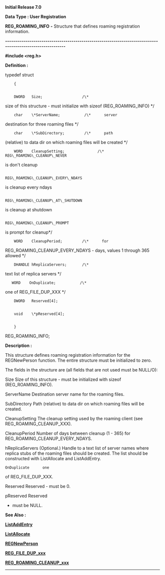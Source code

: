 




<!--
 /\* Font Definitions \*/
 @font-face
 {font-family:Courier;
 panose-1:2 7 4 9 2 2 5 2 4 4;}
@font-face
 {font-family:Helv;
 panose-1:2 11 6 4 2 2 2 3 2 4;}
@font-face
 {font-family:"Cambria Math";
 panose-1:2 4 5 3 5 4 6 3 2 4;}
 /\* Style Definitions \*/
 p.MsoNormal, li.MsoNormal, div.MsoNormal
 {margin-top:0cm;
 margin-right:0cm;
 margin-bottom:8.0pt;
 margin-left:0cm;
 line-height:107%;
 font-size:11.0pt;
 font-family:"Calibri",sans-serif;}
.MsoChpDefault
 {font-size:11.0pt;}
.MsoPapDefault
 {margin-bottom:8.0pt;
 line-height:107%;}
 /\* Page Definitions \*/
 @page WordSection1
 {size:612.0pt 792.0pt;
 margin:72.0pt 72.0pt 72.0pt 72.0pt;}
div.WordSection1
 {page:WordSection1;}
-->




**Initial Release 7.0**



**Data Type : User Registration**



**REG\_ROAMING\_INFO** **-** Structure
that defines roaming registration information.


**----------------------------------------------------------------------------------------------------------**



**#include
<reg.h>**



**Definition :**



typedef struct


        {


        DWORD   Size;                  /\*
size of this structure - must initialize with sizeof (REG\_ROAMING\_INFO) \*/


        char    \*ServerName;           /\*      server
destination for three roaming files \*/


        char    \*SubDirectory;         /\*      path
(relative) to data dir on which roaming files will be created \*/


        WORD    CleanupSetting;               /\*      REG\_ROAMING\_CLEANUP\_NEVER
is don't cleanup


                                                     REG\_ROAMING\_CLEANUP\_EVERY\_NDAYS
is cleanup every ndays


                                                     REG\_ROAMING\_CLEANUP\_AT\_SHUTDOWN
is cleanup at shutdown


                                                     REG\_ROAMING\_CLEANUP\_PROMPT
is prompt for cleanup\*/


        WORD    CleanupPeriod;         /\*      for
REG\_ROAMING\_CLEANUP\_EVERY\_NDAYS - days, values 1 through 365 allowed \*/


        DHANDLE hReplicaServers;       /\*
text list of replica servers \*/


       WORD    OnDuplicate;           /\*
one of REG\_FILE\_DUP\_XXX \*/


 


        DWORD   Reserved[4];


        void    \*pReserved[4];


        }
REG\_ROAMING\_INFO;


 


 


 


**Description :**




This
structure defines roaming registration information for the REGNewPerson
function.  The entire structure must be initialized to zero.


 


The fields
in the structure are (all fields that are not used must be NULL/O):


 


Size                        Size
of this structure - must be initialized with sizeof (REG\_ROAMING\_INFO).


ServerName           Destination
server name for the roaming files.


SubDirectory          Path
(relative) to data dir on which roaming files will be created.


CleanupSetting       The
cleanup setting used by the roaming client (see REG\_ROAMING\_CLEANUP\_XXX).


CleanupPeriod        Number
of days between cleanup (1 - 365) for REG\_ROAMING\_CLEANUP\_EVERY\_NDAYS.


hReplicaServers     (Optional.)
Handle to a text list of server names where replica stubs of the roaming files
should be created.  The list should be constructed with ListAllocate and
ListAddEntry.  


    OnDuplicate      one
of REG\_FILE\_DUP\_XXX.


   
Reserved                Reserved - must be 0.


pReserved              Reserved
- must be NULL.


 


 **See Also :**


**[ListAddEntry](ListAddEntry.md)**


**[ListAllocate](ListAllocate.md)**


**[REGNewPerson](REGNewPerson.md)**


**[REG\_FILE\_DUP\_xxx](notes:///852584E300582C9D/61FD4E9848264AD28525620B006BA8BD/F5B76F9FC1F19DDE4825709C005227B9)**


**[REG\_ROAMING\_CLEANUP\_xxx](notes:///852584E300582C9D/61FD4E9848264AD28525620B006BA8BD/A87BC2927E58A81285256EBD005236A8)**



----------------------------------------------------------------------------------------------------------


 





